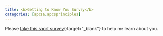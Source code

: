```yaml
---
title: <b>Getting to Know You Survey</b>
categories: [apcsa,apcsprinciples]
---
```

Please [take this short survey](https://forms.gle/8q3CrWJNvUUQoK3i8){:target="_blank"} to help me learn about you.
